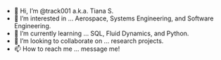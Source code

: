 - 👋 Hi, I’m @track001 a.k.a. Tiana S.
- 👀 I’m interested in ... Aerospace, Systems Engineering, and Software Engineering.
- 🌱 I’m currently learning ... SQL, Fluid Dynamics, and Python.
- 💞️ I’m looking to collaborate on ... research projects.
- 📫 How to reach me ... message me!

<!---
track001/track001 is a ✨ special ✨ repository because its `README.md` (this file) appears on your GitHub profile.
You can click the Preview link to take a look at your changes.
--->
